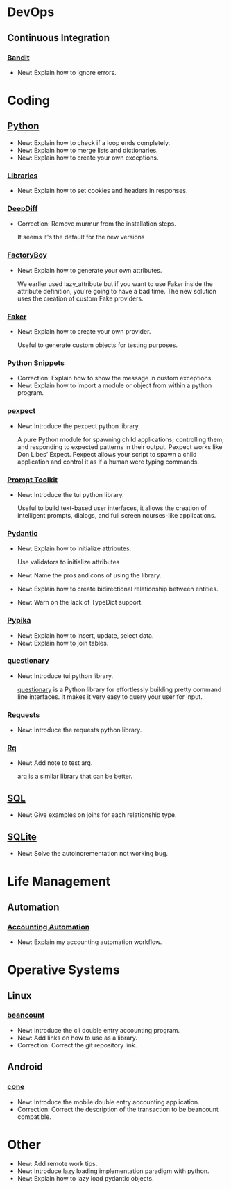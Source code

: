 # DevOps

## Continuous Integration

### [Bandit](bandit.md)

* New: Explain how to ignore errors.

# Coding

## [Python](python.md)

* New: Explain how to check if a loop ends completely.
* New: Explain how to merge lists and dictionaries.
* New: Explain how to create your own exceptions.

### [Libraries](requests_mock.md)

* New: Explain how to set cookies and headers in responses.

### [DeepDiff](deepdiff.md)

* Correction: Remove murmur from the installation steps.

    It seems it's the default for the new versions

### [FactoryBoy](factoryboy.md)

* New: Explain how to generate your own attributes.

    We earlier used lazy_attribute but if you want to use Faker inside the
    attribute definition, you're going to have a bad time. The new solution
    uses the creation of custom Fake providers.

### [Faker](faker.md)

* New: Explain how to create your own provider.

    Useful to generate custom objects for testing purposes.

### [Python Snippets](python_snippets.md)

* Correction: Explain how to show the message in custom exceptions.
* New: Explain how to import a module or object from within a python program.

### [pexpect](pexpect.md)

* New: Introduce the pexpect python library.

    A pure Python module for spawning
    child applications; controlling them; and responding to expected patterns in
    their output. Pexpect works like Don Libes’ Expect. Pexpect allows your
    script
    to spawn a child application and control it as if a human were typing
    commands.

### [Prompt Toolkit](prompt_toolkit.md)

* New: Introduce the tui python library.

    Useful to build text-based user interfaces, it allows the creation of
    intelligent prompts, dialogs, and full screen ncurses-like applications.

### [Pydantic](pydantic.md)

* New: Explain how to initialize attributes.

    Use validators to initialize attributes

* New: Name the pros and cons of using the library.
* New: Explain how to create bidirectional relationship between entities.
* New: Warn on the lack of TypeDict support.

### [Pypika](pypika.md)

* New: Explain how to insert, update, select data.
* New: Explain how to join tables.

### [questionary](questionary.md)

* New: Introduce tui python library.

    [questionary](https://questionary.readthedocs.io) is a Python library
    for effortlessly building pretty command line interfaces. It makes it
    very easy to query your user for input.

### [Requests](requests.md)

* New: Introduce the requests python library.

### [Rq](rq.md)

* New: Add note to test arq.

    arq is a similar library that can be better.

## [SQL](sql.md)

* New: Give examples on joins for each relationship type.

## [SQLite](sqlite.md)

* New: Solve the autoincrementation not working bug.

# Life Management

## Automation

### [Accounting Automation](accounting_automation.md)

* New: Explain my accounting automation workflow.

# Operative Systems

## Linux

### [beancount](beancount.md)

* New: Introduce the cli double entry accounting program.
* New: Add links on how to use as a library.
* Correction: Correct the git repository link.

## Android

### [cone](cone.md)

* New: Introduce the mobile double entry accounting application.
* Correction: Correct the description of the transaction to be beancount compatible.

# Other

* New: Add remote work tips.
* New: Introduce lazy loading implementation paradigm with python.
* New: Explain how to lazy load pydantic objects.
